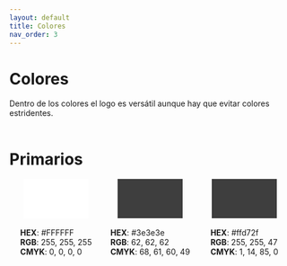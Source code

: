 ```yaml
---
layout: default
title: Colores
nav_order: 3
---
```


# Colores

Dentro de los colores el logo es versátil aunque hay que evitar colores estridentes.
<br><br>  

# Primarios

<div style="display:flex;flex-direction:row;flex-wrap:wrap;justify-content:space-between;align-items:flex-start">
<div style="width:33%;display:flex;flex-direction:column;align-items:center;justify-content:center">
<div style="width:70%;height:70px;background-color:#FFFFFF"></div><br>

<ul style="margin:0;padding:0;list-style:none;">
<li><strong>HEX</strong>: #FFFFFF</li>
<li><strong>RGB</strong>: 255, 255, 255</li>
<li><strong>CMYK</strong>: 0, 0, 0, 0</li>
</ul>

</div>
<div style="width:33%;display:flex;flex-direction:column;align-items:center;justify-content:center">
<div style="width:70%;height:70px;background-color:#3e3e3e"></div><br>

<ul style="margin:0;padding:0;list-style:none;">
<li><strong>HEX</strong>: #3e3e3e</li>
<li><strong>RGB</strong>: 62, 62, 62</li>
<li><strong>CMYK</strong>: 68, 61, 60, 49</li>
</ul>
</div>
<div style="width:33%;display:flex;flex-direction:column;align-items:center;justify-content:center">
<div style="width:70%;height:70px;background-color:#3e3e3e"></div><br>

<ul style="margin:0;padding:0;list-style:none;">
<li><strong>HEX</strong>: #ffd72f</li>
<li><strong>RGB</strong>: 255, 255, 47</li>
<li><strong>CMYK</strong>: 1, 14, 85, 0</li>
</ul>
</div>
<br><br>